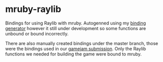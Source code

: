 # mruby-raylib

Bindings for using Raylib with mruby. Autogenned using my [binding generator](https://github.com/realtradam/FelBind) however it still under development so some functions are unbound or bound incorrectly.

There are also manually created bindings under the master branch, those were the bindings used in our [gamejam submission](https://github.com/realtradam/orc-arena-of-time).
Only the Raylib functions we needed for building the game were bound to mruby.
